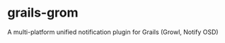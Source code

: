 grails-grom
===========

A multi-platform unified notification plugin for Grails (Growl, Notify OSD)
